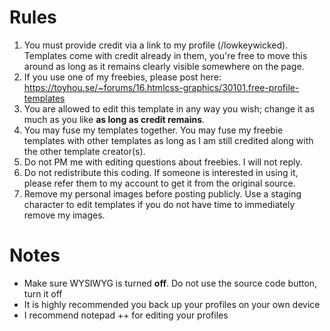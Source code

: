 # Rules

1. You must provide credit via a link to my profile (/lowkeywicked). Templates come with credit already in them, you're free to move this around as long as it remains clearly visible somewhere on the page.
2. If you use one of my freebies, please post here: https://toyhou.se/~forums/16.htmlcss-graphics/30101.free-profile-templates
3. You are allowed to edit this template in any way you wish; change it as much as you like **as long as credit remains**. 
4. You may fuse my templates together. You may fuse my freebie templates with other templates as long as I am still credited along with the other template creator(s).
4. Do not PM me with editing questions about freebies. I will not reply.
5. Do not redistribute this coding. If someone is interested in using it, please refer them to my account to get it from the original source.
6. Remove my personal images before posting publicly. Use a staging character to edit templates if you do not have time to immediately remove my images.

# Notes
* Make sure WYSIWYG is turned **off**. Do not use the source code button, turn it off
* It is highly recommended you back up your profiles on your own device
* I recommend notepad ++ for editing your profiles
